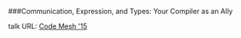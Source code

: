 ###Communication, Expression, and Types: Your Compiler as an Ally
 
talk URL:
[Code Mesh '15](https://www.youtube.com/watch?v=NEmmUj1tyG8)
